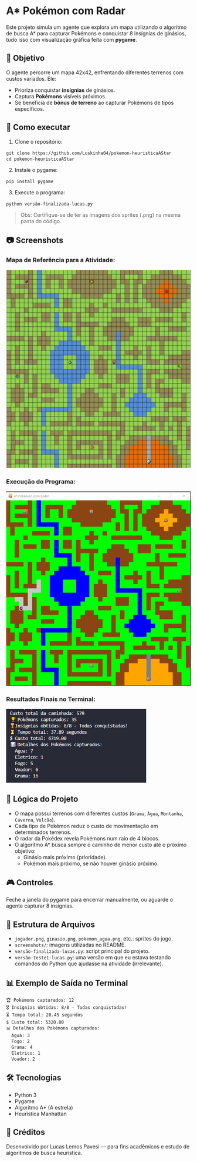 # A* Pokémon com Radar

Este projeto simula um agente que explora um mapa utilizando o algoritmo de busca A* para capturar Pokémons e conquistar 8 insígnias de ginásios, tudo isso com visualização gráfica feita com **pygame**.

## 🎯 Objetivo

O agente percorre um mapa 42x42, enfrentando diferentes terrenos com custos variados. Ele:

- Prioriza conquistar **insígnias** de ginásios.
- Captura **Pokémons** visíveis próximos.
- Se beneficia de **bônus de terreno** ao capturar Pokémons de tipos específicos.

## 🚀 Como executar

1. Clone o repositório:

```
git clone https://github.com/Luskinha04/pokemon-heuristicaAStar
cd pokemon-heuristicaAStar
```
2. Instale o pygame:

```
pip install pygame
```

3. Execute o programa:

```
python versão-finalizada-lucas.py
```

> Obs: Certifique-se de ter as imagens dos sprites (.png) na mesma pasta do código.

## 📷 Screenshots

### Mapa de Referência para a Atividade:
![Mapa Referência](screenshots/mapa-referencia-atividade.PNG)

### Execução do Programa:
![Programa Rodando](screenshots/Programa-Rodando.PNG)

### Resultados Finais no Terminal:
![Resultados Printados](screenshots/resultados-printados.PNG)

## 🧠 Lógica do Projeto

- O mapa possui terrenos com diferentes custos (`Grama`, `Água`, `Montanha`, `Caverna`, `Vulcão`).
- Cada tipo de Pokémon reduz o custo de movimentação em determinados terrenos.
- O radar da Pokédex revela Pokémons num raio de 4 blocos.
- O algoritmo A* busca sempre o caminho de menor custo até o próximo objetivo:
  - Ginásio mais próximo (prioridade).
  - Pokémon mais próximo, se não houver ginásio próximo.

## 🎮 Controles

Feche a janela do pygame para encerrar manualmente, ou aguarde o agente capturar 8 insígnias.

## 📁 Estrutura de Arquivos

- `jogador.png`, `ginasio.png`, `pokemon_agua.png`, etc.: sprites do jogo.
- `screenshots/`: imagens utilizadas no README.
- `versão-finalizada-lucas.py`: script principal do projeto.
- `versão-teste1-lucas.py`: uma versão em que eu estava testando comandos do Python que ajudasse na atividade (irrelevante).

## 📊 Exemplo de Saída no Terminal

```
🏆 Pokémons capturados: 12
🎖️ Insígnias obtidas: 8/8 - Todas conquistadas!
⏳ Tempo total: 20.45 segundos
$ Custo total: 5320.00
📊 Detalhes dos Pokémons capturados:
  Agua: 3  
  Fogo: 2  
  Grama: 4  
  Eletrico: 1  
  Voador: 2
```
## 🛠️ Tecnologias

- Python 3
- Pygame
- Algoritmo A* (A estrela)
- Heurística Manhattan

## 📌 Créditos

Desenvolvido por Lucas Lemos Pavesi — para fins acadêmicos e estudo de algoritmos de busca heurística.
